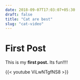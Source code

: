 ```yaml
---
date: 2018-09-07T17:03:07+05:30
draft: false
title: "Cat are best"
slug: "cat-video"
---
```


# First Post

This is my **first post.** Its fun!!!!

{{< youtube ViLwNTgfNS8 >}}